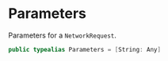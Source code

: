 # Parameters

Parameters for a `NetworkRequest`.

``` swift
public typealias Parameters = [String: Any]
```
